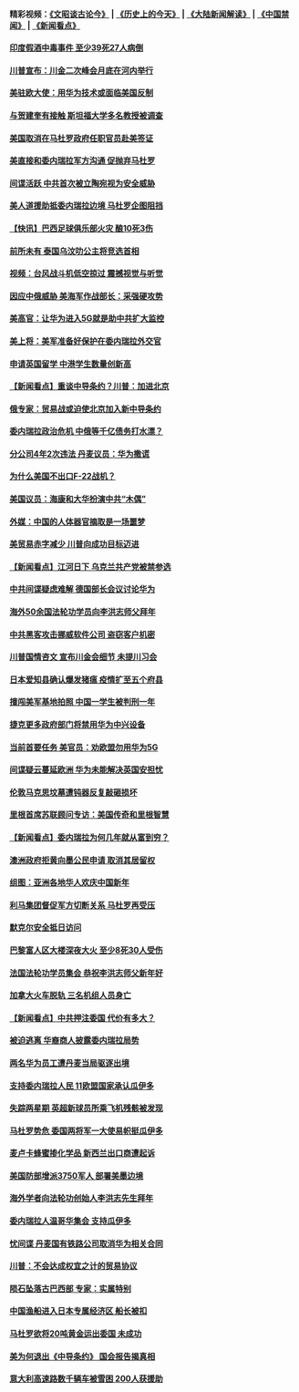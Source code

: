 #### 精彩视频：[《文昭谈古论今》](http://45.32.25.56/wenzhao) | [《历史上的今天》](http://45.32.25.56/today-in-history) | [《大陆新闻解读》](http://45.32.25.56/ntdtv-comedy) | [《中国禁闻》](http://45.32.25.56/ntdtv-news) | [《新闻看点》](http://45.32.25.56/news-insight) 

 #### [印度假酒中毒事件 至少39死27人病倒](../pages/nsc418/n11034259.md?t=02091231) 

#### [川普宣布：川金二次峰会月底在河内举行](../pages/nsc418/n11034200.md?t=02091231) 

#### [美驻欧大使：用华为技术或面临美国反制](../pages/nsc418/n11033036.md?t=02091231) 

#### [与贺建奎有接触 斯坦福大学多名教授被调查](../pages/nsc418/n11033215.md?t=02091231) 

#### [美国取消在马杜罗政府任职官员赴美签证](../pages/nsc418/n11033030.md?t=02091231) 

#### [美直接和委内瑞拉军方沟通 促抛弃马杜罗](../pages/nsc418/n11032973.md?t=02091231) 

#### [间谍活跃 中共首次被立陶宛视为安全威胁](../pages/nsc418/n11032894.md?t=02091231) 

#### [美人道援助抵委内瑞拉边境 马杜罗企图阻挡](../pages/nsc418/n11032425.md?t=02091231) 

#### [【快讯】巴西足球俱乐部火灾 酿10死3伤](../pages/nsc418/n11032432.md?t=02091231) 

#### [前所未有 泰国乌汶叻公主将竞选首相](../pages/nsc418/n11032312.md?t=02091231) 

#### [视频：台风战斗机低空掠过 震撼视觉与听觉](../pages/nsc418/n11032320.md?t=02091231) 

#### [因应中俄威胁 美海军作战部长：采强硬攻势](../pages/nsc418/n11032214.md?t=02091231) 

#### [美高官：让华为进入5G就是助中共扩大监控](../pages/nsc418/n11031398.md?t=02091231) 

#### [美上将：美军准备好保护在委内瑞拉外交官](../pages/nsc418/n11031207.md?t=02091231) 

#### [申请英国留学 中港学生数量创新高](../pages/nsc418/n11031065.md?t=02091231) 

#### [【新闻看点】重谈中导条约？川普：加进北京](../pages/nsc418/n11031006.md?t=02091231) 

#### [俄专家：贸易战或迫使北京加入新中导条约](../pages/nsc418/n11031121.md?t=02091231) 

#### [委内瑞拉政治危机 中俄等千亿债务打水漂？](../pages/nsc418/n11030947.md?t=02091231) 

#### [分公司4年2次违法 丹麦议员：华为撒谎](../pages/nsc418/n11030843.md?t=02091231) 

#### [为什么美国不出口F-22战机？](../pages/nsc418/n11030207.md?t=02091231) 

#### [美国议员：海康和大华扮演中共“木偶”](../pages/nsc418/n11029708.md?t=02091231) 

#### [外媒：中国的人体器官摘取是一场噩梦](../pages/nsc418/n11028665.md?t=02091231) 

#### [美贸易赤字减少 川普向成功目标迈进](../pages/nsc418/n11028907.md?t=02091231) 

#### [【新闻看点】江河日下 乌克兰共产党被禁参选](../pages/nsc418/n11028799.md?t=02091231) 

#### [中共间谍疑虑难解 德国部长会议讨论华为](../pages/nsc418/n11028800.md?t=02091231) 

#### [海外50余国法轮功学员向李洪志师父拜年](../pages/nsc418/n11010610.md?t=02091231) 

#### [中共黑客攻击挪威软件公司 盗窃客户机密](../pages/nsc418/n11028364.md?t=02091231) 

#### [川普国情咨文 宣布川金会细节 未提川习会](../pages/nsc418/n11027745.md?t=02091231) 

#### [日本爱知县确认爆发猪瘟 疫情扩至五个府县](../pages/nsc418/n11027747.md?t=02091231) 

#### [擅闯美军基地拍照 中国一学生被判刑一年](../pages/nsc418/n11026750.md?t=02091231) 

#### [捷克更多政府部门将禁用华为中兴设备](../pages/nsc418/n11026591.md?t=02091231) 

#### [当前首要任务 美官员：劝欧盟勿用华为5G](../pages/nsc418/n11026496.md?t=02091231) 

#### [间谍疑云蔓延欧洲 华为未能解决英国安担忧](../pages/nsc418/n11026440.md?t=02091231) 

#### [伦敦马克思坟墓遭钝器反复敲砸损坏](../pages/nsc418/n11026332.md?t=02091231) 

#### [里根首席苏联顾问专访：美国传奇和里根智慧](../pages/nsc418/n10994668.md?t=02091231) 

#### [【新闻看点】委内瑞拉为何几年就从富到穷？](../pages/nsc418/n11026084.md?t=02091231) 

#### [澳洲政府拒黄向墨公民申请 取消其居留权](../pages/nsc418/n11026280.md?t=02091231) 

#### [组图：亚洲各地华人欢庆中国新年](../pages/nsc418/n11026068.md?t=02091231) 

#### [利马集团督促军方切断关系 马杜罗再受压](../pages/nsc418/n11026011.md?t=02091231) 

#### [默克尔安全抵日访问](../pages/nsc418/n11025775.md?t=02091231) 

#### [巴黎富人区大楼深夜大火 至少8死30人受伤](../pages/nsc418/n11025606.md?t=02091231) 

#### [法国法轮功学员集会 恭祝李洪志师父新年好](../pages/nsc418/n11024635.md?t=02091231) 

#### [加拿大火车脱轨 三名机组人员身亡](../pages/nsc418/n11025490.md?t=02091231) 

#### [【新闻看点】中共押注委国 代价有多大？](../pages/nsc418/n11024040.md?t=02091231) 

#### [被迫逃离 华裔商人披露委内瑞拉局势](../pages/nsc418/n11024109.md?t=02091231) 

#### [两名华为员工遭丹麦当局驱逐出境](../pages/nsc418/n11024140.md?t=02091231) 

#### [支持委内瑞拉人民 11欧盟国家承认瓜伊多](../pages/nsc418/n11023955.md?t=02091231) 

#### [失踪两星期 英超新球员所乘飞机残骸被发现](../pages/nsc418/n11023876.md?t=02091231) 

#### [马杜罗势危 委国两将军一大使易帜挺瓜伊多](../pages/nsc418/n11023808.md?t=02091231) 

#### [麦卢卡蜂蜜掺化学品 新西兰出口商遭起诉](../pages/nsc418/n11023664.md?t=02091231) 

#### [美国防部增派3750军人 部署美墨边境](../pages/nsc418/n11023230.md?t=02091231) 

#### [海外学者向法轮功创始人李洪志先生拜年](../pages/nsc418/n11022780.md?t=02091231) 

#### [委内瑞拉人温哥华集会 支持瓜伊多](../pages/nsc418/n11023048.md?t=02091231) 

#### [忧间谍 丹麦国有铁路公司取消华为相关合同](../pages/nsc418/n11022491.md?t=02091231) 

#### [川普：不会达成权宜之计的贸易协议](../pages/nsc418/n11022486.md?t=02091231) 

#### [陨石坠落古巴西部 专家：实属特别](../pages/nsc418/n11022388.md?t=02091231) 

#### [中国渔船进入日本专属经济区 船长被扣](../pages/nsc418/n11022404.md?t=02091231) 

#### [马杜罗欲将20吨黄金运出委国 未成功](../pages/nsc418/n11022367.md?t=02091231) 

#### [美为何退出《中导条约》 国会报告揭真相](../pages/nsc418/n11022256.md?t=02091231) 

#### [意大利高速路数千辆车被雪困 200人获援助](../pages/nsc418/n11022003.md?t=02091231) 

